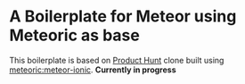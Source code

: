 # A Boilerplate for Meteor using Meteoric as base

This boilerplate is based on [Product Hunt](http://www.producthunt.com/apps/ios) clone built using [meteoric:meteor-ionic](https://github.com/meteoric/meteor-ionic). **Currently in progress**

